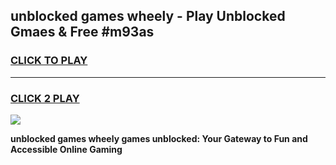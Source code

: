 
## unblocked games wheely - Play Unblocked Gmaes & Free #m93as
<h3>
<a href="https://news.freeplayer.one?title=unblocked_games_wheely&ref=03M">CLICK TO PLAY</a></h3>
<hr>

<h3>
<a href="https://news.freeplayer.one?title=unblocked_games_wheely&ref=03M">CLICK 2 PLAY</a>
  
</h3>

<a href="https://news.freeplayer.one?title=unblocked_games_wheely&ref=03M"><img src="https://clearcache.store/games.png"></a>


**unblocked games wheely games unblocked: Your Gateway to Fun and Accessible Online Gaming**
